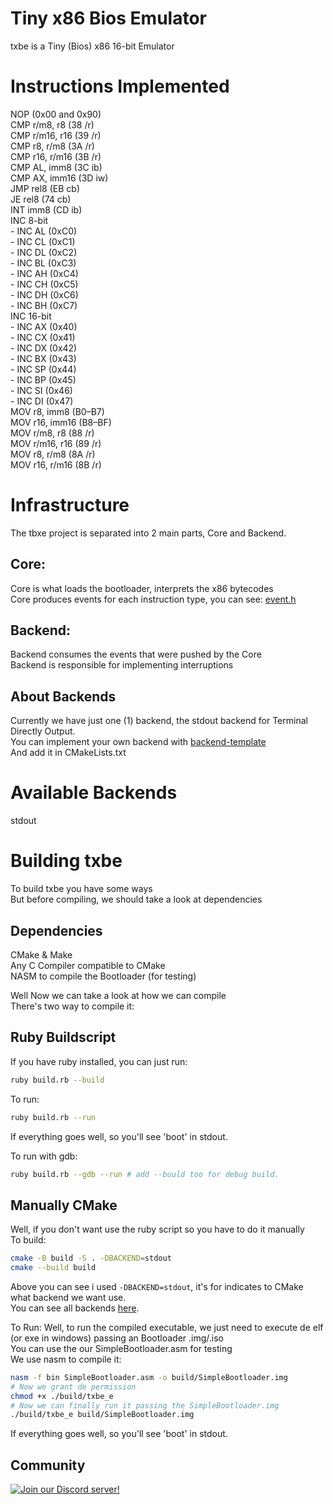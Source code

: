 # Tiny x86 Bios Emulator
  txbe is a Tiny (Bios) x86 16-bit Emulator

# Instructions Implemented
  NOP               (0x00 and 0x90)  
  CMP r/m8, r8      (38 /r)  
  CMP r/m16, r16    (39 /r)  
  CMP r8, r/m8      (3A /r)  
  CMP r16, r/m16    (3B /r)  
  CMP AL, imm8      (3C ib)  
  CMP AX, imm16     (3D iw)  
  JMP rel8          (EB cb)  
  JE rel8           (74 cb)  
  INT imm8          (CD ib)  
  INC 8-bit  
    - INC AL          (0xC0)  
    - INC CL          (0xC1)  
    - INC DL          (0xC2)  
    - INC BL          (0xC3)  
    - INC AH          (0xC4)  
    - INC CH          (0xC5)  
    - INC DH          (0xC6)  
    - INC BH          (0xC7)  
  INC 16-bit  
    - INC AX          (0x40)  
    - INC CX          (0x41)  
    - INC DX          (0x42)  
    - INC BX          (0x43)  
    - INC SP          (0x44)  
    - INC BP          (0x45)  
    - INC SI          (0x46)  
    - INC DI          (0x47)  
  MOV r8, imm8      (B0–B7)  
  MOV r16, imm16    (B8–BF)  
  MOV r/m8, r8      (88 /r)  
  MOV r/m16, r16    (89 /r)  
  MOV r8, r/m8      (8A /r)  
  MOV r16, r/m16    (8B /r)  

# Infrastructure
  The tbxe project is separated into 2 main parts, Core and Backend.  
## Core:
  Core is what loads the bootloader, interprets the x86 bytecodes  
  Core produces events for each instruction type, you can see: [event.h](https://github.com/trindadedev13/tiny-x86-bios-emulator/tree/main/event.h#L10)  

## Backend:
  Backend consumes the events that were pushed by the Core  
  Backend is responsible for implementing interruptions  

## About Backends
  Currently we have just one (1) backend, the stdout backend for Terminal Directly Output.  
  You can implement your own backend with [backend-template](https://github.com/trindadedev13/tiny-x86-bios-emulator/tree/main/backend_template.c)  
  And add it in CMakeLists.txt  

# Available Backends
  stdout

# Building txbe
  To build txbe you have some ways  
  But before compiling, we should take a look at dependencies

## Dependencies
  CMake & Make  
  Any C Compiler compatible to CMake  
  NASM to compile the Bootloader (for testing)

Well Now we can take a look at how we can compile  
There's two way to compile it:

## Ruby Buildscript
  If you have ruby installed, you can just run:  
  ```bash
  ruby build.rb --build
  ```  
  To run:  
  ```bash
  ruby build.rb --run
  ```  
  If everything goes well, so you'll see 'boot' in stdout.

  To run with gdb:
  ```bash
  ruby build.rb --gdb --run # add --buuld too for debug build.
  ```  

## Manually CMake
  Well, if you don't want use the ruby script so you have to do it manually  
  To build:
  ```bash
  cmake -B build -S . -DBACKEND=stdout
  cmake --build build
  ```  
  Above you can see i used `-DBACKEND=stdout`, it's for indicates to CMake what backend we want use.  
  You can see all backends [here](https://github.com/trindadedev13/tiny-x86-bios-emulator?tab=readme-ov-file#available-backends).  

  To Run:
  Well, to run the compiled executable, we just need to execute de elf (or exe in windows) passing an Bootloader .img/.iso  
  You can use the our SimpleBootloader.asm for testing  
  We use nasm to compile it:
  ```bash
  nasm -f bin SimpleBootloader.asm -o build/SimpleBootloader.img
  # Now we grant de permission
  chmod +x ./build/txbe_e
  # Now we can finally run it passing the SimpleBootloader.img
  ./build/txbe_e build/SimpleBootloader.img
  ```  
  If everything goes well, so you'll see 'boot' in stdout.

## Community
[![Join our Discord server!](https://invidget.switchblade.xyz/5hSStgYfru)](https://discord.gg/5hSStgYfru)
